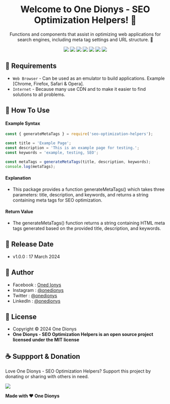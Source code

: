 <h1 align="center">Welcome to One Dionys - SEO Optimization Helpers! 👋 </h1>

<p align="center">Functions and components that assist in optimizing web applications for search engines, including meta tag settings and URL structure. 💖 </p>

<p align="center">
<img src="https://img.shields.io/github/contributors/onedionys/onedionys-seo-optimization-helpers?style=flat-square">
<img src="https://img.shields.io/github/issues/onedionys/onedionys-seo-optimization-helpers?style=flat-square">
<img src="https://img.shields.io/github/stars/onedionys/onedionys-seo-optimization-helpers?style=flat-square"> 
<img src="https://img.shields.io/github/forks/onedionys/onedionys-seo-optimization-helpers?style=flat-square">
<img src="https://img.shields.io/github/last-commit/onedionys/onedionys-seo-optimization-helpers.svg?style=flat-square">
<img src="https://img.shields.io/github/languages/code-size/onedionys/onedionys-seo-optimization-helpers?style=flat-square">
<img src="https://img.shields.io/github/license/onedionys/onedionys-seo-optimization-helpers?style=flat-square">
</p>

## 💾 Requirements

* `Web Browser` - Can be used as an emulator to build applications. Example [Chrome, Firefox, Safari & Opera].
* `Internet` - Because many use CDN and to make it easier to find solutions to all problems.

## 🎯 How To Use

#### Example Syntax

```javascript
const { generateMetaTags } = require('seo-optimization-helpers');

const title = 'Example Page';
const description = 'This is an example page for testing.';
const keywords = 'example, testing, SEO';

const metaTags = generateMetaTags(title, description, keywords);
console.log(metaTags);
```

#### Explanation

* This package provides a function generateMetaTags() which takes three parameters: title, description, and keywords, and returns a string containing meta tags for SEO optimization.

#### Return Value

* The generateMetaTags() function returns a string containing HTML meta tags generated based on the provided title, description, and keywords.

## 📆 Release Date

* v1.0.0 : 17 March 2024

## 🧑 Author

* Facebook : <a href="https://www.facebook.com/theonedionys"> Oned Ionys</a>
* Instagram : <a href="https://www.instagram.com/onedionys/"> @onedionys</a>
* Twitter : <a href="https://twitter.com/onedionys"> @onedionys</a>
* LinkedIn :  <a href="https://www.linkedin.com/in/onedionys/"> @onedionys</a>

## 📝 License

* Copyright © 2024 One Dionys
* **One Dionys - SEO Optimization Helpers is an open source project licensed under the MIT license**

## ☕️ Suppport & Donation

Love One Dionys - SEO Optimization Helpers? Support this project by donating or sharing with others in need.

<a href="https://www.buymeacoffee.com/onedionys"><img src="https://img.shields.io/badge/Buy_Me_A_Coffee-FFDD00?style=for-the-badge&logo=buy-me-a-coffee&logoColor=black"/> </a>

**Made with ❤️ One Dionys**
